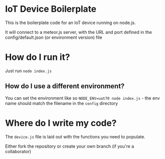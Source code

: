 # IoT Device Boilerplate

This is the boilerplate code for an IoT device running on node.js.

It will connect to a meteor.js server, with the URL and port defined in the config/default.json (or environment version) file

# How do I run it?
Just run `node index.js`

## How do I use a different environment?
You can set the environment like so `NODE_ENV=uat70 node index.js` - the env name should match the filename in the `config` directory

# Where do I write my code?
The `device.js` file is laid out with the functions you need to populate.

Either fork the repository or create your own branch (if you're a collaborator)
